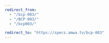 ```yaml
---
redirect_from:
  - "/bcp-003/"
  - "/BCP-003/"
  - "/bcp003/"

redirect_to: "https://specs.amwa.tv/bcp-003"
---
```

